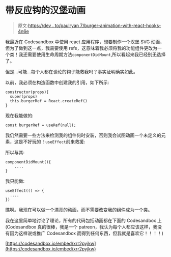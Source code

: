 # 带反应钩的汉堡动画

> 原文:[https://dev . to/paulryan 7/burger-animation-with-react-hooks-4n6e](https://dev.to/paulryan7/burger-animation-with-react-hooks-4n6e)

我最近在 Codesandbox 中使用 react 应用程序，想要制作一个汉堡 SVG 动画，但为了做到这一点，我需要使用 refs，这意味着我必须将我的功能组件更改为一个类！我还需要使用生命周期方法`componentDidMount`,所以看起来我已经别无选择了。

但是...可能...每个人都在谈论的钩子能救我吗？事实证明确实如此。

以前，我必须在构造函数中创建我的引用，如下所示:

```
constructor(props){
  super(props)
  this.burgerRef = React.createRef()  
} 
```

现在我能做的:

```
const burgerRef = useRef(null); 
```

我仍然需要一些方法来检测我的组件何时安装，否则我会试图动画一个未定义的元素，这是不好玩的！`useEffect`前来救援:

所以与其:

```
componentDidMount(){
    ....
} 
```

我只能做:

```
useEffect(() => {
  ....
}) 
```

瞧啊。我现在可以做一个漂亮的动画，而不需要改变我的组件成为一个类。

我在这里简单地讨论了理论，所有的代码包括动画都在下面的 Codesandbox 上(Codesandbox 真的很棒，我是一个 patreon，我认为每个人都应该这样，我没有因为这样说或推广 Codesandbox 而得到任何东西，但我就是喜欢它！！！！)

[https://codesandbox.io/embed/xrr2pyjkw](https://codesandbox.io/embed/xrr2pyjkw)